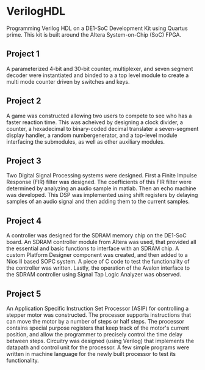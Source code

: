 # VerilogHDL
Programming Verilog HDL on a DE1-SoC Development Kit using Quartus prime. This kit is built around the Altera System-on-Chip (SoC) FPGA.

## Project 1
A parameterized 4-bit and 30-bit counter, multiplexer, and seven segment decoder were instantiated and binded to a a top level module to create a multi mode counter driven by switches and keys.

## Project 2
A game was constructed allowing two users to compete to see who has a faster reaction time. This was acheived by designing a clock divider, a counter, a hexadecimal to binary-coded decimal translater a seven-segment display handler, a random numbergenerator, and a top-level module interfacing the submodules, as well as other auxiliary modules.

## Project 3
Two Digital Signal Processing systems were designed. First a Finite Impulse Response (FIR) filter was designed. The coefficients of this FIR filter were determined by analyzing an audio sample in matlab. Then an echo machine was developed. This DSP was implemented using shift registers by delaying samples of an audio signal and then adding them to the current samples.

## Project 4
A controller was designed for the SDRAM memory chip on the DE1-SoC board. An SDRAM controller module from Altera was used, that provided all the essential and basic functions to interface with an SDRAM chip. A custom Platform Designer component was created, and then added to a Nios II based SOPC system. A piece of C code to test the functionality of the controller was written. Lastly, the operation of the Avalon interface to the SDRAM controller using Signal Tap Logic Analyzer was observed.

## Project 5
An Application Specific Instruction Set Processor (ASIP) for controlling a stepper motor was constructed. The processor supports instructions that can move the motor by a number of steps or half steps. The processor contains special purpose registers that keep track of the motor's current position, and allow the programmer to precisely control the time delay between steps. Circuitry was designed (using Verilog) that implements the datapath and control unit for the processor. A few simple programs were written in machine language for the newly built processor to test its functionality. 
